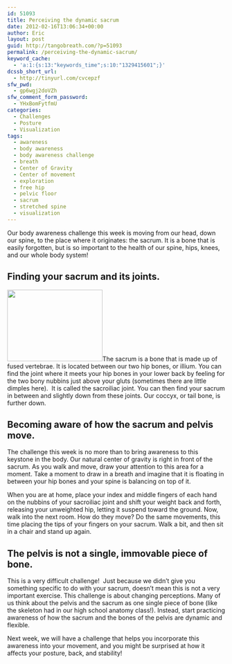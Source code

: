 ```yaml
---
id: 51093
title: Perceiving the dynamic sacrum
date: 2012-02-16T13:06:34+00:00
author: Eric
layout: post
guid: http://tangobreath.com/?p=51093
permalink: /perceiving-the-dynamic-sacrum/
keyword_cache:
  - 'a:1:{s:13:"keywords_time";s:10:"1329415601";}'
dcssb_short_url:
  - http://tinyurl.com/cvcepzf
sfw_pwd:
  - gp6wgj2doVZh
sfw_comment_form_password:
  - YHxBomFytfmU
categories:
  - Challenges
  - Posture
  - Visualization
tags:
  - awareness
  - body awareness
  - body awareness challenge
  - breath
  - Center of Gravity
  - Center of movement
  - exploration
  - free hip
  - pelvic floor
  - sacrum
  - stretched spine
  - visualization
---
```

Our body awareness challenge this week is moving from our head, down our spine, to the place where it originates: the sacrum. It is a bone that is easily forgotten, but is so important to the health of our spine, hips, knees, and our whole body system!


## Finding your sacrum and its joints.

[<img class="alignleft size-full wp-image-35669" title="SI_joint" alt=""
src="http://tangobreath.com/wp-content/uploads/2012/02/SI_joint.png"
width="220" height="165"
/>](http://tangobreath.com/wp-content/uploads/2012/02/SI_joint.png)The
sacrum is a bone that is made up of fused vertebrae. It is located between
our two hip bones, or illium. You can find the joint where it meets your
hip bones in your lower back by feeling for the two bony nubbins just
above your gluts (sometimes there are little dimples here).  It is
called the sacroiliac joint. You can then find your sacrum in between
and slightly down from these joints. Our coccyx, or tail bone, is
further down.

## Becoming aware of how the sacrum and pelvis move.

The challenge this week is no more than to bring awareness to this
keystone in the body. Our natural center of gravity is right in front of
the sacrum. As you walk and move, draw your attention to this area for a
moment. Take a moment to draw in a breath and imagine that it is floating
in between your hip bones and your spine is balancing on top of it.

When you are at home, place your index and middle fingers of each hand on
the nubbins of your sacroiliac joint and shift your weight back and forth,
releasing your unweighted hip, letting it suspend toward the ground. Now,
walk into the next room. How do they move? Do the same movements, this
time placing the tips of your fingers on your sacrum. Walk a bit, and
then sit in a chair and stand up again.

## The pelvis is not a single, immovable piece of bone.

This is a very difficult challenge!  Just because we didn&#8217;t give
you something specific to do with your sacrum, doesn&#8217;t mean this
is not a very important exercise. This challenge is about changing
perceptions. Many of us think about the pelvis and the sacrum as one
single piece of bone (like the skeleton had in our high school anatomy
class!). Instead, start practicing awareness of how the sacrum and the
bones of the pelvis are dynamic and flexible.

Next week, we will have a challenge that helps you incorporate this
awareness into your movement, and you might be surprised at how it
affects your posture, back, and stability!
